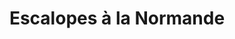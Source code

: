 ---
layout: recette
categories: [recettes]
hidden: true
lang: fr
sitemap: true
title: Escalopes à la Normande
type: sel
utensils:
  - couteau
  - poele
recettes:
  Classique:
    yield: 2
    yieldType: personnes
    ingredients: 
      - nom: escalopes
        qte: 400
        unite: gr
        variable: true
      - nom: champignons
        qte: 200
        unite: gr
      - nom: oignon
        qte: 1
      - nom: ail
        qte: 4
        unite: gousses
      - nom: vin blanc sec
        qte: 150
        unite: mL
      - nom: moutarde
        qte: 1
        unite: cuillère à café
      - nom: crème fraîche
        qte: 125
        unite: gr
    etapes:
      - label: Préparation
        details:
          - Détailler les escalopes en large lamelles
          - Émincer les champignons, l'oignon et l'ail
          - Faire dorer les morceaux de viande. Réserver
          - Faire revenir les oignons dans la même poêle
          - Déglacer avec le vin
          - Ajouter les champignons quand le vin est quasiment évaporé
          - Ajouter la moutarde, la crème fraîche et la viande
          - Saler et poivrer
          - Laisser mijoter à semi-couvert à feu doux une quinzaine de minutes
notes:
  - Plus la crème est grasse meilleur le plat sera
---